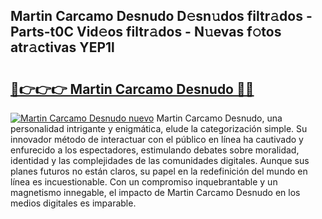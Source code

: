 ## Martin Carcamo Desnudo D𝚎sn𝚞dos filtr𝚊dos - Parts-t0C Vid𝚎os filtr𝚊dos - N𝚞evas f𝚘tos atr𝚊ctivas YEP1l

# <h2><a href="http://mba1ndl.tromn.icu/?c=Martin+Carcamo+Desnudo">🔗👉👉👉 Martin Carcamo Desnudo 🔗🔗</a></h2>

[![Martin Carcamo Desnudo nuevo](https://i.imgur.com/pEAQMta.gif)](http://mba1ndl.tromn.icu/?c=Martin+Carcamo+Desnudo)
Martin Carcamo Desnudo, una personalidad intrigante y enigmática, elude la categorización simple. Su innovador método de interactuar con el público en línea ha cautivado y enfurecido a los espectadores, estimulando debates sobre moralidad, identidad y las complejidades de las comunidades digitales. Aunque sus planes futuros no están claros, su papel en la redefinición del mundo en línea es incuestionable. Con un compromiso inquebrantable y un magnetismo innegable, el impacto de Martin Carcamo Desnudo en los medios digitales es imparable.
